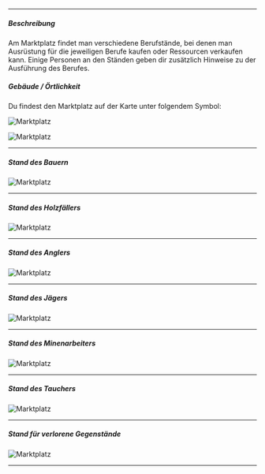 -------------------------------

##### Beschreibung
Am Marktplatz findet man verschiedene Berufstände, bei denen man Ausrüstung für die jeweiligen Berufe kaufen oder Ressourcen verkaufen kann.
Einige Personen an den Ständen geben dir zusätzlich Hinweise zu der Ausführung des Berufes.

##### Gebäude / Örtlichkeit
Du findest den Marktplatz auf der Karte unter folgendem Symbol:

![Marktplatz](../assets/images/marketplace/market-stalls/symbol.jpg)

![Marktplatz](../assets/images/marketplace/market-stalls/markt.jpg)

-------------------------------

##### Stand des Bauern
![Marktplatz](../assets/images/marketplace/market-stalls/bauer.jpg)


-------------------------------

##### Stand des Holzfällers
![Marktplatz](../assets/images/marketplace/market-stalls/Holzfäller.jpg)


-------------------------------

##### Stand des Anglers
![Marktplatz](../assets/images/marketplace/market-stalls/Angler.jpg)


-------------------------------

##### Stand des Jägers
![Marktplatz](../assets/images/marketplace/market-stalls/Jäger.jpg)


-------------------------------

##### Stand des Minenarbeiters
![Marktplatz](../assets/images/marketplace/market-stalls/Minenarbeiter.jpg)


-------------------------------

##### Stand des Tauchers
![Marktplatz](../assets/images/marketplace/market-stalls/Taucher.jpg)

-------------------------------

##### Stand für verlorene Gegenstände
![Marktplatz](../assets/images/marketplace/market-stalls/lost.jpg)

-------------------------------
